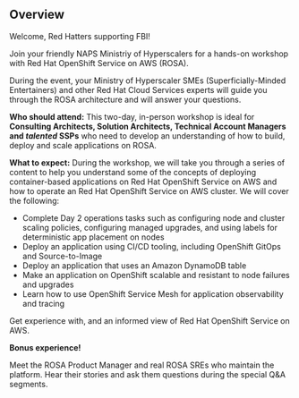 <!-- ![home-page-image](./assets/images/home-page.png){ align=center } -->

## Overview
Welcome, Red Hatters supporting FBI!

Join your friendly NAPS Ministriy of Hyperscalers for a hands-on workshop with Red Hat OpenShift Service on AWS (ROSA). 

During the event, your Ministry of Hyperscaler SMEs (Superficially-Minded Entertainers) and other Red Hat Cloud Services experts will guide you through the ROSA architecture and will answer your questions. 

**Who should attend:** This two-day, in-person workshop is ideal for **Consulting Architects, Solution Architects, Technical Account Managers and _talented_ SSPs** who need to develop an understanding of how to build, deploy and scale applications on ROSA.

**What to expect:** During the workshop, we will take you through a series of content to help you understand some of the concepts of deploying container-based applications on Red Hat OpenShift Service on AWS and how to operate an Red Hat OpenShift Service on AWS cluster. We will cover the following:

- Complete Day 2 operations tasks such as configuring node and cluster scaling policies, configuring managed upgrades, and using labels for deterministic app placement on nodes
- Deploy an application using CI/CD tooling, including OpenShift GitOps and Source-to-Image
- Deploy an application that uses an Amazon DynamoDB table
- Make an application on OpenShift scalable and resistant to node failures and upgrades
- Learn how to use OpenShift Service Mesh for application observability and tracing

Get experience with, and an informed view of Red Hat OpenShift Service on AWS.

**Bonus experience!**

Meet the ROSA Product Manager and real ROSA SREs who maintain the platform. Hear their stories and ask them questions during the special Q&A segments.
